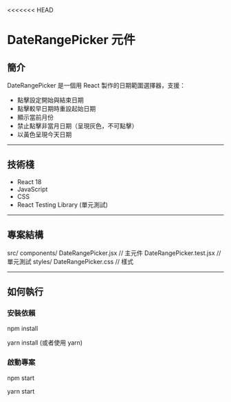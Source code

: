 <<<<<<< HEAD
# DateRangePicker 元件

## 簡介
DateRangePicker 是一個用 React 製作的日期範圍選擇器，支援：
- 點擊設定開始與結束日期
- 點擊較早日期時重設起始日期
- 顯示當前月份
- 禁止點擊非當月日期（呈現灰色，不可點擊）
- 以黃色呈現今天日期

---

## 技術棧
- React 18
- JavaScript
- CSS
- React Testing Library (單元測試)

---

## 專案結構

src/ components/ DateRangePicker.jsx // 主元件 
DateRangePicker.test.jsx // 單元測試 
styles/ DateRangePicker.css // 樣式

---

## 如何執行

### 安裝依賴

npm install

yarn install (或者使用 yarn)

### 啟動專案
npm start

yarn start

